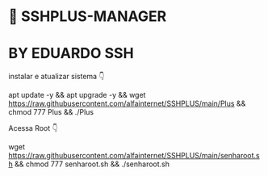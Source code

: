 # 🤖 SSHPLUS-MANAGER 
# BY EDUARDO SSH



instalar e atualizar sistema 👇

apt update -y && apt upgrade -y && wget https://raw.githubusercontent.com/alfainternet/SSHPLUS/main/Plus && chmod 777 Plus && ./Plus



Acessa Root 👇

wget https://raw.githubusercontent.com/alfainternet/SSHPLUS/main/senharoot.sh && chmod 777 senharoot.sh && ./senharoot.sh


